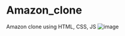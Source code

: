 # Amazon_clone
Amazon clone using HTML, CSS, JS
![image](https://github.com/VenkataSuryaKamal/Amazon_clone/assets/129048183/158d7c4f-0aff-4057-a94d-5d369f5185b7)
